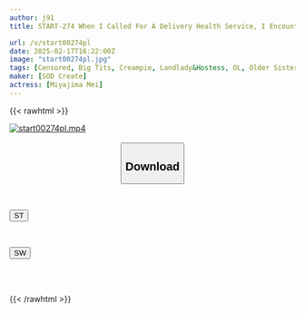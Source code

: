 ```yaml
---
author: j91
title: START-274 When I Called For A Delivery Health Service, I Encountered A Sexually Frustrated Office Lady From The Accounting Department Who Always Refuses To Give Me The Receipts "Please Don’t Spend The Bill On Food And Drinks…" But She Let Me Fuck Her Raw And We’re Now In A Relationship Where She’ll Fuck Me At Home Or At Work Mei Miyajima

url: /v/start00274pl
date: 2025-02-17T16:22:00Z
image: "start00274pl.jpg"
tags: [Censored, Big Tits, Creampie, Landlady&Hostess, OL, Older Sister, Prostitutes, Solowork]
maker: [SOD Create]
actress: [Miyajima Mei]
---
```



{{< rawhtml >}}

<div class="video" data-videoid="qvxxqmavvaHzVj6">
    <a href="javascript:;">
        <img src="/v/start00274pl/start00274pl.jpg" width="WIDTH" height="HEIGHT" alt="start00274pl.mp4" loading="lazy">
    </a>
</div>

<script type="text/javascript" src="https://j91.asia/asset/on-demand-st.js"></script>

<br>
  <link rel="stylesheet" href="https://j91.asia/asset/bs5.css">
  
  <center>
  <button class="btn btn-primary" type="button" data-bs-toggle="collapse" data-bs-target=".multi-collapse" aria-expanded="false" aria-controls="multiCollapseExample1 multiCollapseExample2"><h2>Download</h2></button></center>
</p>
<div class="row">
  <div class="col">
    <div class="collapse multi-collapse" id="multiCollapseExample1">
      <div class="card card-body">
	      	      <br>
<div class="buttons">  
<p><a href="/v/start00274pl/st.html" target="_blank"><button class="btn-hover color-3"><i class="fa fa-download"></i> ST</button></a></p></div>
    </div>
  </div>
</div>
  <div class="col">
    <div class="collapse multi-collapse" id="multiCollapseExample2">
      <div class="card card-body">
	      <br>
<div class="buttons">
<p><a href="/v/start00274pl/sw.html" target="_blank"><button class="btn-hover color-2"><i class="fa fa-download"></i> SW</button></a></p></div>
<br><br>
      </div>
    </div>
  </div>
</div>

{{< /rawhtml >}}